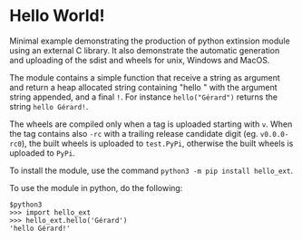# Hello World!

Minimal example demonstrating the production of python extinsion module using an 
external C library. It also demonstrate the automatic generation and uploading 
of the sdist and wheels for unix, Windows and MacOS. 

The module contains a simple function that receive a string as argument and 
return a heap allocated string containing "hello " with the argument string 
appended, and a final `!`. For instance `hello("Gérard")` returns the string
`hello Gérard!`.

The wheels are compiled only when a tag is uploaded starting with `v`. When 
the tag contains also `-rc` with a trailing release candidate digit 
(eg. `v0.0.0-rc0`), the built wheels is uploaded to `test.PyPi`, otherwise
the built wheels is uploaded to `PyPi`. 

To install the module, use the command `python3 -m pip install hello_ext`.

To use the module in python, do the following:

```
$python3
>>> import hello_ext
>>> hello_ext.hello('Gérard')
'hello Gérard!'

